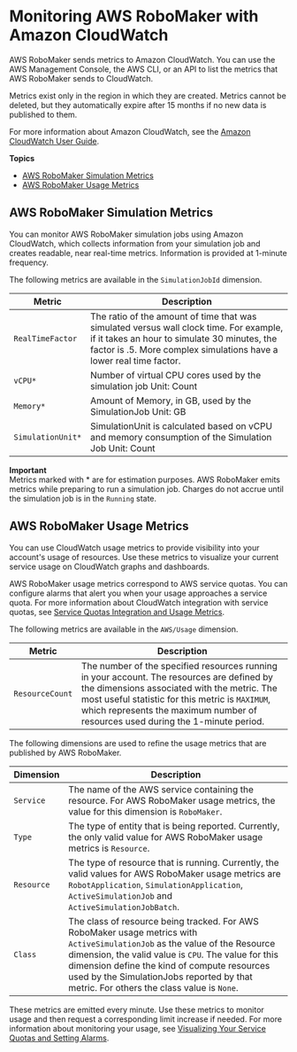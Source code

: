 # Monitoring AWS RoboMaker with Amazon CloudWatch<a name="monitoring-aws-robomaker-cloudwatch"></a>

AWS RoboMaker sends metrics to Amazon CloudWatch\. You can use the AWS Management Console, the AWS CLI, or an API to list the metrics that AWS RoboMaker sends to CloudWatch\. 

Metrics exist only in the region in which they are created\. Metrics cannot be deleted, but they automatically expire after 15 months if no new data is published to them\. 

For more information about Amazon CloudWatch, see the [Amazon CloudWatch User Guide](https://docs.aws.amazon.com/AmazonCloudWatch/latest/monitoring/)\. 

**Topics**
+ [AWS RoboMaker Simulation Metrics](#monitoring-aws-robomaker-metrics)
+ [AWS RoboMaker Usage Metrics](#monitoring-aws-robomaker-metrics)

## AWS RoboMaker Simulation Metrics<a name="monitoring-aws-robomaker-metrics"></a>

You can monitor AWS RoboMaker simulation jobs using Amazon CloudWatch, which collects information from your simulation job and creates readable, near real\-time metrics\. Information is provided at 1\-minute frequency\. 

The following metrics are available in the `SimulationJobId` dimension\.


| Metric | Description | 
| --- | --- | 
| `RealTimeFactor`  | The ratio of the amount of time that was simulated versus wall clock time\. For example, if it takes an hour to simulate 30 minutes, the factor is \.5\. More complex simulations have a lower real time factor\.   | 
| `vCPU*` | Number of virtual CPU cores used by the simulation job Unit: Count  | 
| `Memory*` | Amount of Memory, in GB, used by the SimulationJob  Unit: GB  | 
| `SimulationUnit*` | SimulationUnit is calculated based on vCPU and memory consumption of the Simulation Job Unit: Count  | 

**Important**  
Metrics marked with \* are for estimation purposes\. AWS RoboMaker emits metrics while preparing to run a simulation job\. Charges do not accrue until the simulation job is in the `Running` state\. 

## AWS RoboMaker Usage Metrics<a name="monitoring-aws-robomaker-metrics"></a>

You can use CloudWatch usage metrics to provide visibility into your account's usage of resources\. Use these metrics to visualize your current service usage on CloudWatch graphs and dashboards\. 

AWS RoboMaker usage metrics correspond to AWS service quotas\. You can configure alarms that alert you when your usage approaches a service quota\. For more information about CloudWatch integration with service quotas, see [Service Quotas Integration and Usage Metrics](https://docs.aws.amazon.com/AmazonCloudWatch/latest/monitoring/CloudWatch-Service-Quota-Integration.html)\. 

The following metrics are available in the `AWS/Usage` dimension\.


| Metric | Description | 
| --- | --- | 
| `ResourceCount`  |  The number of the specified resources running in your account\. The resources are defined by the dimensions associated with the metric\. The most useful statistic for this metric is `MAXIMUM`, which represents the maximum number of resources used during the 1\-minute period\.  | 

The following dimensions are used to refine the usage metrics that are published by AWS RoboMaker\.


| Dimension | Description | 
| --- | --- | 
| `Service`  | The name of the AWS service containing the resource\. For AWS RoboMaker usage metrics, the value for this dimension is `RoboMaker`\.  | 
| `Type` | The type of entity that is being reported\. Currently, the only valid value for AWS RoboMaker usage metrics is `Resource`\.  | 
| `Resource` |  The type of resource that is running\. Currently, the valid values for AWS RoboMaker usage metrics are `RobotApplication`, `SimulationApplication`, `ActiveSimulationJob` and `ActiveSimulationJobBatch`\.   | 
| `Class` | The class of resource being tracked\. For AWS RoboMaker usage metrics with `ActiveSimulationJob` as the value of the Resource dimension, the valid value is `CPU`\. The value for this dimension define the kind of compute resources used by the SimulationJobs reported by that metric\. For others the class value is `None`\.  | 

These metrics are emitted every minute\. Use these metrics to monitor usage and then request a corresponding limit increase if needed\. For more information about monitoring your usage, see [Visualizing Your Service Quotas and Setting Alarms](https://docs.aws.amazon.com/AmazonCloudWatch/latest/monitoring/CloudWatch-Quotas-Visualize-Alarms.html)\.
